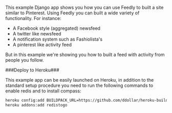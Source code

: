This example Django app shows you how you can use Feedly to built a site similar to Pinterest.
Using Feedly you can built a wide variety of functionality.
For instance:

- A Facebook style (aggregated) newsfeed
- A twitter like newsfeed
- A notification system such as Fashiolista's
- A pinterest like activity feed

But in this example we're showing you how to built a feed with activity from people you follow.


###Deploy to Heroku###

This example app can be easily launched on Heroku, in addition to the standard setup procedure you need
to run the following commands to enable redis and to install compass:

``` bash
heroku config:add BUILDPACK_URL=https://github.com/ddollar/heroku-buildpack-multi.git
heroku addons:add redistogo
```